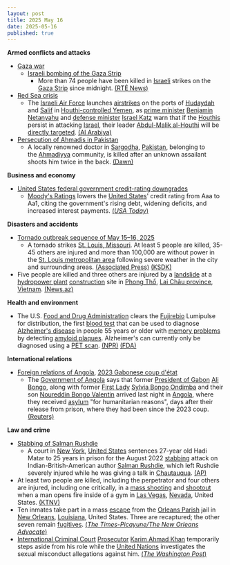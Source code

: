```yaml
---
layout: post
title: 2025 May 16
date: 2025-05-16
published: true
---
```



**Armed conflicts and attacks**

* [Gaza war](https://en.wikipedia.org/wiki/Gaza_war "Gaza war")
  + [Israeli bombing of the Gaza Strip](https://en.wikipedia.org/wiki/Israeli_bombing_of_the_Gaza_Strip "Israeli bombing of the Gaza Strip")
    - More than 74 people have been killed in [Israeli](https://en.wikipedia.org/wiki/Israel_Defense_Forces "Israel Defense Forces") strikes on the [Gaza Strip](https://en.wikipedia.org/wiki/Gaza_Strip "Gaza Strip") since midnight. [(RTÉ News)](https://www.rte.ie/news/middle-east/2025/0516/1513210-israeli-strikes-gaza/)
* [Red Sea crisis](https://en.wikipedia.org/wiki/Red_Sea_crisis "Red Sea crisis")
  + The [Israeli Air Force](https://en.wikipedia.org/wiki/Israeli_Air_Force "Israeli Air Force") launches [airstrikes](https://en.wikipedia.org/wiki/Airstrike "Airstrike") on the ports of [Hudaydah](https://en.wikipedia.org/wiki/Hudaydah_Port "Hudaydah Port") and [Salif](https://en.wikipedia.org/wiki/Port_of_Salif "Port of Salif") in [Houthi-controlled Yemen](https://en.wikipedia.org/wiki/Houthi-controlled_territory_of_Yemen "Houthi-controlled territory of Yemen"), as [prime minister](https://en.wikipedia.org/wiki/Israeli_Prime_Minister "Israeli Prime Minister") [Benjamin Netanyahu](https://en.wikipedia.org/wiki/Benjamin_Netanyahu "Benjamin Netanyahu") and [defense minister](https://en.wikipedia.org/wiki/Israeli_Defense_Minister "Israeli Defense Minister") [Israel Katz](https://en.wikipedia.org/wiki/Israel_Katz "Israel Katz") warn that if the [Houthis](https://en.wikipedia.org/wiki/Houthis "Houthis") persist in attacking [Israel](https://en.wikipedia.org/wiki/Israel "Israel"), their leader [Abdul-Malik al-Houthi](https://en.wikipedia.org/wiki/Abdul-Malik_al-Houthi "Abdul-Malik al-Houthi") will be [directly targeted](https://en.wikipedia.org/wiki/Targeted_killing "Targeted killing"). [(Al Arabiya)](https://english.alarabiya.net/News/middle-east/2025/05/16/israel-says-it-severely-damaged-yemeni-ports-vows-to-kill-houthi-leader-)
* [Persecution of Ahmadis in Pakistan](https://en.wikipedia.org/wiki/Persecution_of_Ahmadis_%28Pakistan%29 "Persecution of Ahmadis (Pakistan)")
  + A locally renowned doctor in [Sargodha](https://en.wikipedia.org/wiki/Sargodha "Sargodha"), [Pakistan](https://en.wikipedia.org/wiki/Pakistan "Pakistan"), belonging to the [Ahmadiyya](https://en.wikipedia.org/wiki/Ahmadiyya "Ahmadiyya") community, is killed after an unknown assailant shoots him twice in the back. [(Dawn)](https://www.dawn.com/news/1911437)

**Business and economy**

* [United States federal government credit-rating downgrades](https://en.wikipedia.org/wiki/United_States_federal_government_credit-rating_downgrades "United States federal government credit-rating downgrades")
  + [Moody's Ratings](https://en.wikipedia.org/wiki/Moody%27s_Ratings "Moody's Ratings") lowers the [United States](https://en.wikipedia.org/wiki/United_States "United States")' credit rating from Aaa to Aa1, citing the government's rising debt, widening deficits, and increased interest payments. [(*USA Today*)](https://www.usatoday.com/story/money/2025/05/16/moodys-downgrade-us-credit-rating/83679952007/)

**Disasters and accidents**

* [Tornado outbreak sequence of May 15–16, 2025](https://en.wikipedia.org/wiki/Tornado_outbreak_sequence_of_May_15%E2%80%9316%2C_2025 "Tornado outbreak sequence of May 15–16, 2025")
  + A tornado strikes [St. Louis, Missouri](https://en.wikipedia.org/wiki/St._Louis%2C_Missouri "St. Louis, Missouri"). At least 5 people are killed, 35-45 others are injured and more than 100,000 are without power in the [St. Louis metropolitan area](https://en.wikipedia.org/wiki/St._Louis_metropolitan_area "St. Louis metropolitan area") following severe weather in the city and surrounding areas. [(Associated Press)](https://www.yahoo.com/news/st-louis-mayor-says-authorities-225503510.html) [(KSDK)](https://www.ksdk.com/article/weather/severe-weather/st-louis-tornadoes-do-damage-to-city-buildings-power-outages/63-38d2932d-a4d9-4445-ac98-bcd8e8b99008)
* Five people are killed and three others are injured by a [landslide](https://en.wikipedia.org/wiki/Landslide "Landslide") at a [hydropower plant](https://en.wikipedia.org/wiki/Hydropower_plant "Hydropower plant") [construction](https://en.wikipedia.org/wiki/Construction "Construction") site in [Phong Thổ](https://en.wikipedia.org/wiki/Phong_Th%E1%BB%95_district "Phong Thổ district"), [Lai Châu province](https://en.wikipedia.org/wiki/Lai_Ch%C3%A2u_province "Lai Châu province"), [Vietnam](https://en.wikipedia.org/wiki/Vietnam "Vietnam"). [(News.az)](https://news.az/news/landslide-at-hydropower-project-leaves-five-dead-in-n-vietnam)

**Health and environment**

* The U.S. [Food and Drug Administration](https://en.wikipedia.org/wiki/Food_and_Drug_Administration "Food and Drug Administration") clears the [Fujirebio](https://en.wikipedia.org/wiki/Fujirebio "Fujirebio") Lumipulse for distribution, the first [blood test](https://en.wikipedia.org/wiki/Blood_test "Blood test") that can be used to diagnose [Alzheimer's disease](https://en.wikipedia.org/wiki/Alzheimer%27s_disease "Alzheimer's disease") in people 55 years or older with [memory problems](https://en.wikipedia.org/wiki/Memory_disorder "Memory disorder") by detecting [amyloid plaques](https://en.wikipedia.org/wiki/Amyloid_plaques "Amyloid plaques"). Alzheimer's can currently only be diagnosed using a [PET scan](https://en.wikipedia.org/wiki/PET_scan "PET scan"). [(NPR)](https://www.npr.org/sections/shots-health-news/2025/05/21/nx-s1-5403736/first-fda-alzheimers-blood-test-cleared-diagnosis) [(FDA)](https://www.fda.gov/news-events/press-announcements/fda-clears-first-blood-test-used-diagnosing-alzheimers-disease)

**International relations**

* [Foreign relations of Angola](https://en.wikipedia.org/wiki/Foreign_relations_of_Angola "Foreign relations of Angola"), [2023 Gabonese coup d'état](https://en.wikipedia.org/wiki/2023_Gabonese_coup_d%27%C3%A9tat "2023 Gabonese coup d'état")
  + The [Government of Angola](https://en.wikipedia.org/wiki/Government_of_Angola "Government of Angola") says that former [President of Gabon](https://en.wikipedia.org/wiki/President_of_Gabon "President of Gabon") [Ali Bongo](https://en.wikipedia.org/wiki/Ali_Bongo "Ali Bongo"), along with former [First Lady](https://en.wikipedia.org/wiki/First_Lady_of_Gabon "First Lady of Gabon") [Sylvia Bongo Ondimba](https://en.wikipedia.org/wiki/Sylvia_Bongo_Ondimba "Sylvia Bongo Ondimba") and their son [Noureddin Bongo Valentin](https://en.wikipedia.org/wiki/Noureddin_Bongo_Valentin "Noureddin Bongo Valentin") arrived last night in [Angola](https://en.wikipedia.org/wiki/Angola "Angola"), where they received [asylum](https://en.wikipedia.org/wiki/Right_of_asylum "Right of asylum") "for humanitarian reasons", days after their release from prison, where they had been since the 2023 coup. [(Reuters)](https://www.reuters.com/world/africa/gabons-ousted-president-bongo-flies-angola-with-family-angola-says-2025-05-16/)

**Law and crime**

* [Stabbing of Salman Rushdie](https://en.wikipedia.org/wiki/Stabbing_of_Salman_Rushdie "Stabbing of Salman Rushdie")
  + A court in [New York](https://en.wikipedia.org/wiki/New_York_%28state%29 "New York (state)"), [United States](https://en.wikipedia.org/wiki/United_States "United States") sentences 27-year old Hadi Matar to 25 years in prison for the August 2022 [stabbing](https://en.wikipedia.org/wiki/Stabbing "Stabbing") attack on Indian-British-American author [Salman Rushdie](https://en.wikipedia.org/wiki/Salman_Rushdie "Salman Rushdie"), which left Rushdie severely injured while he was giving a talk in [Chautauqua](https://en.wikipedia.org/wiki/Chautauqua%2C_New_York "Chautauqua, New York"). [(AP)](https://apnews.com/article/salman-rushdie-stabbing-terrorism-hadi-matar-fatwa-d9da211d681f5e110d22bac07f3c896b)
* At least two people are killed, including the perpetrator and four others are injured, including one critically, in a [mass shooting](https://en.wikipedia.org/wiki/Mass_shooting "Mass shooting") and [shootout](https://en.wikipedia.org/wiki/Shootout "Shootout") when a man opens fire inside of a gym in [Las Vegas](https://en.wikipedia.org/wiki/Las_Vegas "Las Vegas"), [Nevada](https://en.wikipedia.org/wiki/Nevada "Nevada"), United States. [(KTNV)](https://www.ktnv.com/news/police-one-person-killed-others-injured-when-gunman-opens-fire-inside-northwest-las-vegas-gym)
* Ten inmates take part in a mass [escape](https://en.wikipedia.org/wiki/Prison_escape "Prison escape") from the [Orleans Parish](https://en.wikipedia.org/wiki/Orleans_Parish "Orleans Parish") jail in [New Orleans](https://en.wikipedia.org/wiki/New_Orleans "New Orleans"), [Louisiana](https://en.wikipedia.org/wiki/Louisiana "Louisiana"), United States. Three are recaptured; the other seven remain [fugitives](https://en.wikipedia.org/wiki/Fugitive "Fugitive"). [(*The Times-Picayune/The New Orleans Advocate*)](https://www.nola.com/news/crime_police/third-inmate-arrest-nola/article_a10798a3-a900-4eeb-a432-4283a1f4cefc.html#tncms-source=featured-2)
* [International Criminal Court](https://en.wikipedia.org/wiki/International_Criminal_Court "International Criminal Court") [Prosecutor](https://en.wikipedia.org/wiki/Prosecutor_of_the_International_Criminal_Court "Prosecutor of the International Criminal Court") [Karim Ahmad Khan](https://en.wikipedia.org/wiki/Karim_Ahmad_Khan "Karim Ahmad Khan") temporarily steps aside from his role while the [United Nations](https://en.wikipedia.org/wiki/United_Nations "United Nations") investigates the sexual misconduct allegations against him. [(*The Washington Post*)](https://www.washingtonpost.com/national-security/2025/05/16/karim-khan-international-criminal-court-putin-netanyahu/)
